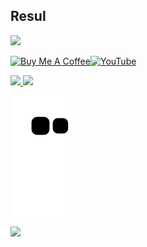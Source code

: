 ## Resul

![](https://github.com/ResuIl/ResuIl/blob/main/Terminal.gif)

<a href="https://www.buymeacoffee.com/resull" target="_blank"><img src="https://cdn.buymeacoffee.com/buttons/v2/default-yellow.png" alt="Buy Me A Coffee" style="height: 60px !important;width: 217px !important;" ></a><a href="https://www.youtube.com/channel/UCAjUoh7E16J67G-Y9leGhWg" target="_blank"><img src="https://cdn.jsdelivr.net/npm/simple-icons@v3/icons/youtube.svg" alt="YouTube" style="height: 70px !important;width: 117px !important;" ></a> 
 


<div>
  <a href="https://github.com/ResuIl">
  <img height="180em" src="https://github-readme-stats.vercel.app/api?username=ResuIl&show_icons=true&theme=dracula&include_all_commits=true&count_private=true"/>
  <img height="180em" src="https://github-readme-stats.vercel.app/api/top-langs/?username=ResuIl&layout=compact&langs_count=7&theme=dracula"/>
</div>

![Snake animation](https://github.com/rafaballerini/rafaballerini/blob/output/github-contribution-grid-snake.svg)


![](https://komarev.com/ghpvc/?username=ResuIl&label=PROFILE+VIEWS)
